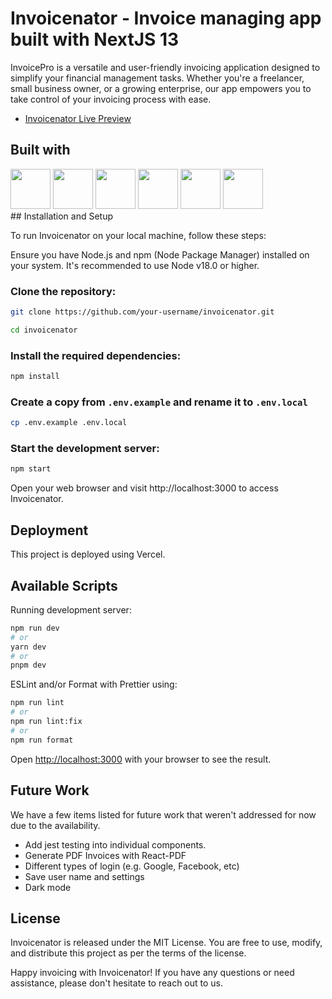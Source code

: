 # Invoicenator - Invoice managing app built with NextJS 13

InvoicePro is a versatile and user-friendly invoicing application designed to simplify your financial management tasks. Whether you're a freelancer, small business owner, or a growing enterprise, our app empowers you to take control of your invoicing process with ease.

- [Invoicenator Live Preview](https://invoicenator.vercel.app/)

## Built with

<div>
    <img src="https://cdn.jsdelivr.net/gh/devicons/devicon/icons/nextjs/nextjs-original.svg" height="64" width="64"/>
    <img    src="https://cdn.jsdelivr.net/gh/devicons/devicon/icons/firebase/firebase-plain.svg"  height="64" width="64"/>
    <img    src="https://cdn.jsdelivr.net/gh/devicons/devicon/icons/tailwindcss/tailwindcss-original-wordmark.svg" height="64" width="64"/>
    <img    src="https://cdn.jsdelivr.net/gh/devicons/devicon/icons/css3/css3-original.svg" height="64" width="64"/>
    <img    src="https://cdn.jsdelivr.net/gh/devicons/devicon/icons/javascript/javascript-original.svg" height="64" width="64"/>
    <img    src="https://cdn.jsdelivr.net/gh/devicons/devicon/icons/typescript/typescript-original.svg" height="64" width="64"/>
</div>
## Installation and Setup

To run Invoicenator on your local machine, follow these steps:

Ensure you have Node.js and npm (Node Package Manager) installed on your system. It's recommended to use Node v18.0 or higher.

### Clone the repository:

```bash
git clone https://github.com/your-username/invoicenator.git

cd invoicenator
```

### Install the required dependencies:

```bash
npm install
```

### Create a copy from `.env.example` and rename it to `.env.local`

```bash
cp .env.example .env.local
```

### Start the development server:

```bash
npm start
```

Open your web browser and visit http://localhost:3000 to access Invoicenator.

## Deployment

This project is deployed using Vercel.

## Available Scripts

Running development server:

```bash
npm run dev
# or
yarn dev
# or
pnpm dev
```

ESLint and/or Format with Prettier using: 

```bash
npm run lint
# or
npm run lint:fix
# or
npm run format
```

Open [http://localhost:3000](http://localhost:3000) with your browser to see the result.

## Future Work

We have a few items listed for future work that weren't addressed for now due to the availability.

- Add jest testing into individual components.
- Generate PDF Invoices with React-PDF
- Different types of login (e.g. Google, Facebook, etc)
- Save user name and settings
- Dark mode

## License

Invoicenator is released under the MIT License. You are free to use, modify, and distribute this project as per the terms of the license.

Happy invoicing with Invoicenator! If you have any questions or need assistance, please don't hesitate to reach out to us.
